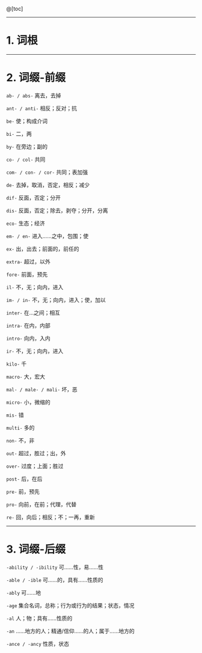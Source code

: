 @[toc]

---
# 1. 词根

---
# 2. 词缀-前缀
`ab- / abs-` 离去，去掉

`ant- / anti-` 相反；反对；抗

`be-` 使；构成介词

`bi-` 二，两 

`by-` 在旁边；副的

`co- / col-` 共同

`com- / con- / cor-` 共同；表加强

`de-` 去掉，取消，否定，相反；减少

`dif-` 反面，否定；分开

`dis-` 反面，否定；除去，剥夺；分开，分离

`eco-` 生态；经济

`em- / en-` 进入……之中，包围；使

`ex-` 出，出去；前面的，前任的

`extra-` 超过，以外

`fore-` 前面，预先

`il-` 不，无；向内，进入

`im- / in-` 不，无；向内，进入；使，加以

`inter-` 在...之间；相互

`intra-` 在内，内部

`intro-` 向内，入内

`ir-` 不，无；向内，进入

`kilo-` 千

`macro-` 大，宏大

`mal- / male- / mali-` 坏，恶

`micro-` 小，微缩的

`mis-` 错

`multi-` 多的

`non-` 不，非

`out-` 超过，胜过；出，外

`over-` 过度；上面；胜过

`post-` 后，在后

`pre-` 前，预先

`pro-` 向前，在前；代理，代替

`re-` 回，向后；相反；不；一再，重新

---
# 3. 词缀-后缀
`-ability / -ibility` 可……性，易……性

`-able / -ible` 可……的，具有……性质的

`-ably` 可……地

`-age` 集合名词，总称；行为或行为的结果；状态，情况

`-al` 人；物；具有……性质的

`-an` ……地方的人；精通/信仰……的人；属于……地方的

`-ance / -ancy` 性质，状态

